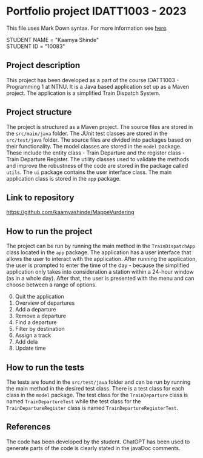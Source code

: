 # Portfolio project IDATT1003 - 2023

This file uses Mark Down syntax. For more information see [here](https://www.markdownguide.org/basic-syntax/).

STUDENT NAME = "Kaamya Shinde"  
STUDENT ID = "10083"

## Project description

[//]: # (TODO: Write a short description of your project/product here.)
This project has been developed as a part of the course IDATT1003 - Programming 1 at NTNU. It is a Java based
application set up as a Maven project. The application is a simplified Train Dispatch System.

## Project structure

[//]: # (TODO: Describe the structure of your project here. How have you used packages in your structure. Where are all sourcefiles stored. Where are all JUnit-test classes stored. etc.)
The project is structured as a Maven project. The source files are stored in the `src/main/java` folder. The JUnit test
classes are stored in the `src/test/java` folder. The source files are divided into packages based on their
functionality. The model classes are stored in the `model` package. These include the entity class - Train Departure and
the register class - Train Departure Register. The utility classes used to validate the methods and improve the
robustness
of the code are stored in the package called `utils`. The `ui` package contains the user interface class. The main
application class is stored in the `app` package.

## Link to repository

[//]: # (TODO: Include a link to your repository here.)
https://github.com/kaamyashinde/MappeVurdering

## How to run the project

[//]: # (TODO: Describe how to run your project here. What is the main class? What is the main method?
What is the input and output of the program? What is the expected behaviour of the program?)
The project can be run by running the main method in the `TrainDispatchApp` class located in the `app` package. The
application has a user interface that allows the user to interact with the application.
After running the application, the user is prompted to enter the time of the day - because the simplified application
only takes into consideration a station within a 24-hour window (as in a whole day). After that, the user is presented
with the menu and can choose between a range of options.

0. Quit the application
1. Overview of departures
2. Add a departure
3. Remove a departure
4. Find a departure
5. Filter by destination
6. Assign a track
7. Add dela
8. Update time

## How to run the tests

[//]: # (TODO: Describe how to run the tests here.)
The tests are found in the `src/test/java` folder and can be run by running the main method in the desired test class.
There is a test class for each class in the `model` package. The test class for the `TrainDeparture` class is
named `TrainDepartureTest` while the test class for the `TrainDepartureRegister` class is named `TrainDepartureRegisterTest`.

## References

[//]: # (TODO: Include references here, if any. For example, if you have used code from the course book, include a reference to the chapter.
Or if you have used code from a website or other source, include a link to the source.)
The code has been developed by the student. ChatGPT has been used to generate parts of the code is clearly stated in the javaDoc comments.
